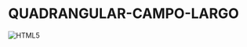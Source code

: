 # QUADRANGULAR-CAMPO-LARGO
<img align="center" alt="HTML5" src="https://i.ibb.co/LDFRv1gb/newDL9u.webp">
